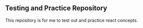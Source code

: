 ## Testing and Practice Repository
This repository is for me to test out and practice react concepts.